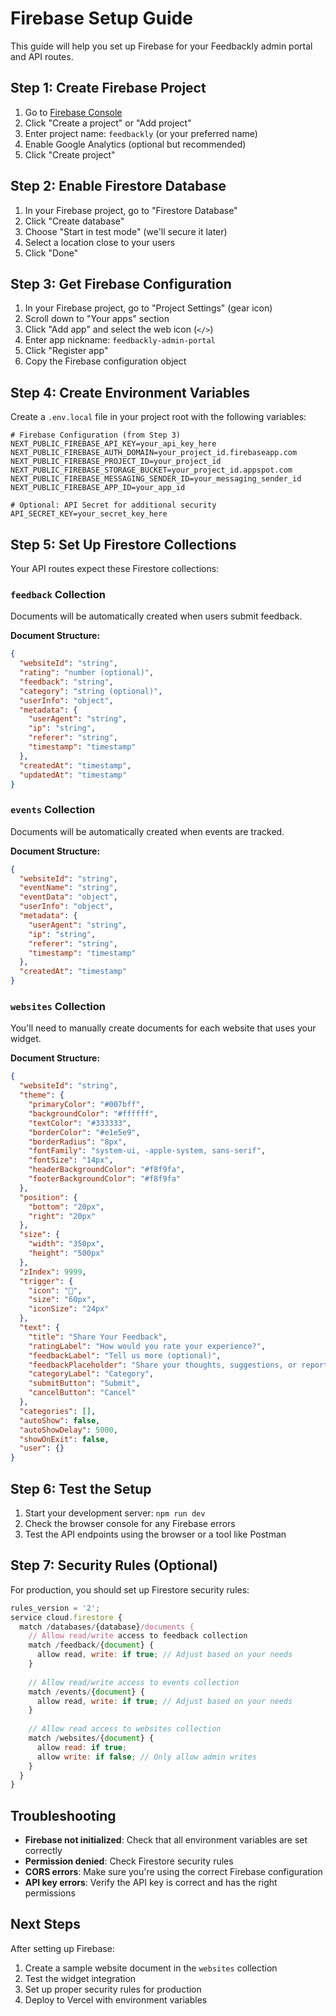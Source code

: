 # Firebase Setup Guide

This guide will help you set up Firebase for your Feedbackly admin portal and API routes.

## Step 1: Create Firebase Project

1. Go to [Firebase Console](https://console.firebase.google.com/)
2. Click "Create a project" or "Add project"
3. Enter project name: `feedbackly` (or your preferred name)
4. Enable Google Analytics (optional but recommended)
5. Click "Create project"

## Step 2: Enable Firestore Database

1. In your Firebase project, go to "Firestore Database"
2. Click "Create database"
3. Choose "Start in test mode" (we'll secure it later)
4. Select a location close to your users
5. Click "Done"

## Step 3: Get Firebase Configuration

1. In your Firebase project, go to "Project Settings" (gear icon)
2. Scroll down to "Your apps" section
3. Click "Add app" and select the web icon (`</>`)
4. Enter app nickname: `feedbackly-admin-portal`
5. Click "Register app"
6. Copy the Firebase configuration object

## Step 4: Create Environment Variables

Create a `.env.local` file in your project root with the following variables:

```env
# Firebase Configuration (from Step 3)
NEXT_PUBLIC_FIREBASE_API_KEY=your_api_key_here
NEXT_PUBLIC_FIREBASE_AUTH_DOMAIN=your_project_id.firebaseapp.com
NEXT_PUBLIC_FIREBASE_PROJECT_ID=your_project_id
NEXT_PUBLIC_FIREBASE_STORAGE_BUCKET=your_project_id.appspot.com
NEXT_PUBLIC_FIREBASE_MESSAGING_SENDER_ID=your_messaging_sender_id
NEXT_PUBLIC_FIREBASE_APP_ID=your_app_id

# Optional: API Secret for additional security
API_SECRET_KEY=your_secret_key_here
```

## Step 5: Set Up Firestore Collections

Your API routes expect these Firestore collections:

### `feedback` Collection
Documents will be automatically created when users submit feedback.

**Document Structure:**
```json
{
  "websiteId": "string",
  "rating": "number (optional)",
  "feedback": "string",
  "category": "string (optional)",
  "userInfo": "object",
  "metadata": {
    "userAgent": "string",
    "ip": "string",
    "referer": "string",
    "timestamp": "timestamp"
  },
  "createdAt": "timestamp",
  "updatedAt": "timestamp"
}
```

### `events` Collection
Documents will be automatically created when events are tracked.

**Document Structure:**
```json
{
  "websiteId": "string",
  "eventName": "string",
  "eventData": "object",
  "userInfo": "object",
  "metadata": {
    "userAgent": "string",
    "ip": "string",
    "referer": "string",
    "timestamp": "timestamp"
  },
  "createdAt": "timestamp"
}
```

### `websites` Collection
You'll need to manually create documents for each website that uses your widget.

**Document Structure:**
```json
{
  "websiteId": "string",
  "theme": {
    "primaryColor": "#007bff",
    "backgroundColor": "#ffffff",
    "textColor": "#333333",
    "borderColor": "#e1e5e9",
    "borderRadius": "8px",
    "fontFamily": "system-ui, -apple-system, sans-serif",
    "fontSize": "14px",
    "headerBackgroundColor": "#f8f9fa",
    "footerBackgroundColor": "#f8f9fa"
  },
  "position": {
    "bottom": "20px",
    "right": "20px"
  },
  "size": {
    "width": "350px",
    "height": "500px"
  },
  "zIndex": 9999,
  "trigger": {
    "icon": "💬",
    "size": "60px",
    "iconSize": "24px"
  },
  "text": {
    "title": "Share Your Feedback",
    "ratingLabel": "How would you rate your experience?",
    "feedbackLabel": "Tell us more (optional)",
    "feedbackPlaceholder": "Share your thoughts, suggestions, or report any issues...",
    "categoryLabel": "Category",
    "submitButton": "Submit",
    "cancelButton": "Cancel"
  },
  "categories": [],
  "autoShow": false,
  "autoShowDelay": 5000,
  "showOnExit": false,
  "user": {}
}
```

## Step 6: Test the Setup

1. Start your development server: `npm run dev`
2. Check the browser console for any Firebase errors
3. Test the API endpoints using the browser or a tool like Postman

## Step 7: Security Rules (Optional)

For production, you should set up Firestore security rules:

```javascript
rules_version = '2';
service cloud.firestore {
  match /databases/{database}/documents {
    // Allow read/write access to feedback collection
    match /feedback/{document} {
      allow read, write: if true; // Adjust based on your needs
    }
    
    // Allow read/write access to events collection
    match /events/{document} {
      allow read, write: if true; // Adjust based on your needs
    }
    
    // Allow read access to websites collection
    match /websites/{document} {
      allow read: if true;
      allow write: if false; // Only allow admin writes
    }
  }
}
```

## Troubleshooting

- **Firebase not initialized**: Check that all environment variables are set correctly
- **Permission denied**: Check Firestore security rules
- **CORS errors**: Make sure you're using the correct Firebase configuration
- **API key errors**: Verify the API key is correct and has the right permissions

## Next Steps

After setting up Firebase:
1. Create a sample website document in the `websites` collection
2. Test the widget integration
3. Set up proper security rules for production
4. Deploy to Vercel with environment variables
